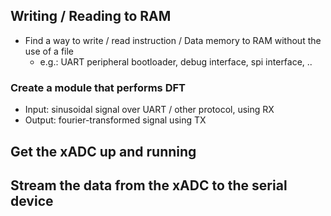 ## Writing / Reading to RAM
- Find a way to write / read instruction / Data memory to RAM without the use of a file
	- e.g.: UART peripheral bootloader, debug interface, spi interface, ..

### Create a module that performs DFT 
- Input: sinusoidal signal over UART / other protocol, using RX
- Output: fourier-transformed signal using TX

## Get the xADC up and running
## Stream the data from the xADC to the serial device
